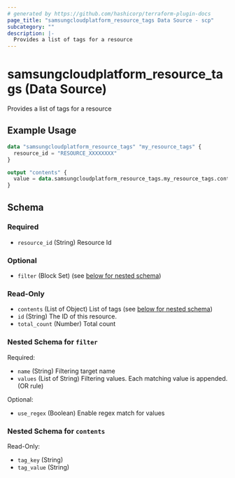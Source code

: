```yaml
---
# generated by https://github.com/hashicorp/terraform-plugin-docs
page_title: "samsungcloudplatform_resource_tags Data Source - scp"
subcategory: ""
description: |-
  Provides a list of tags for a resource
---
```


# samsungcloudplatform_resource_tags (Data Source)

Provides a list of tags for a resource

## Example Usage

```terraform
data "samsungcloudplatform_resource_tags" "my_resource_tags" {
  resource_id = "RESOURCE_XXXXXXXX"
}

output "contents" {
  value = data.samsungcloudplatform_resource_tags.my_resource_tags.contents
}
```

<!-- schema generated by tfplugindocs -->
## Schema

### Required

- `resource_id` (String) Resource Id

### Optional

- `filter` (Block Set) (see [below for nested schema](#nestedblock--filter))

### Read-Only

- `contents` (List of Object) List of tags (see [below for nested schema](#nestedatt--contents))
- `id` (String) The ID of this resource.
- `total_count` (Number) Total count

<a id="nestedblock--filter"></a>
### Nested Schema for `filter`

Required:

- `name` (String) Filtering target name
- `values` (List of String) Filtering values. Each matching value is appended. (OR rule)

Optional:

- `use_regex` (Boolean) Enable regex match for values


<a id="nestedatt--contents"></a>
### Nested Schema for `contents`

Read-Only:

- `tag_key` (String)
- `tag_value` (String)


